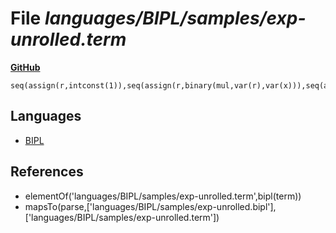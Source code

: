 # File _languages/BIPL/samples/exp-unrolled.term_
**[GitHub](https://github.com/softlang/yas/blob/master/languages/BIPL/samples/exp-unrolled.term)**
```
seq(assign(r,intconst(1)),seq(assign(r,binary(mul,var(r),var(x))),seq(assign(n,binary(sub,var(n),intconst(1))),seq(assign(r,binary(mul,var(r),var(x))),seq(assign(n,binary(sub,var(n),intconst(1))),seq(assign(r,binary(mul,var(r),var(x))),assign(n,binary(sub,var(n),intconst(1))))))))).
```

## Languages
* [BIPL](../languages/BIPL.md)

## References
* elementOf('languages/BIPL/samples/exp-unrolled.term',bipl(term))
* mapsTo(parse,['languages/BIPL/samples/exp-unrolled.bipl'],['languages/BIPL/samples/exp-unrolled.term'])
